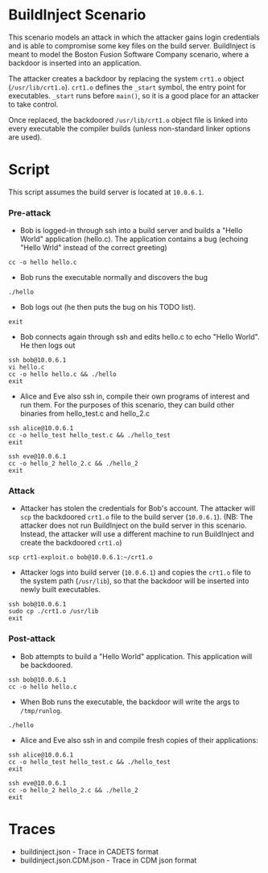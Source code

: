BuildInject Scenario
====================

This scenario models an attack in which the attacker gains login credentials
and is able to compromise some key files on the build server. BuildInject is
meant to model the Boston Fusion Software Company scenario, where a backdoor is
inserted into an application.

The attacker creates a backdoor by replacing the system `crt1.o` object
(`/usr/lib/crt1.o`). `crt1.o` defines the `_start` symbol, the entry point
for executables. `_start` runs before `main()`, so it is a good place for
an attacker to take control.

Once replaced, the backdoored `/usr/lib/crt1.o` object
file is linked into every executable the compiler builds (unless
non-standard linker options are used).

Script
======

This script assumes the build server is located at `10.0.6.1`.

### Pre-attack
* Bob is logged-in through ssh into a build server and builds a "Hello World"
  application (hello.c). The application contains a bug (echoing "Hello Wrld"
  instead of the correct greeting)

~~~
cc -o hello hello.c
~~~

* Bob runs the executable normally and discovers the bug

~~~
./hello
~~~

* Bob logs out (he then puts the bug on his TODO list).

~~~
exit
~~~

* Bob connects again through ssh and edits hello.c to echo "Hello World". He
then logs out

~~~
ssh bob@10.0.6.1
vi hello.c
cc -o hello hello.c && ./hello
exit
~~~

* Alice and Eve also ssh in, compile their own programs of interest and run
them. For the purposes of this scenario, they can build other binaries from
hello_test.c and hello_2.c

~~~
ssh alice@10.0.6.1
cc -o hello_test hello_test.c && ./hello_test
exit

ssh eve@10.0.6.1
cc -o hello_2 hello_2.c && ./hello_2
exit
~~~

### Attack

* Attacker has stolen the credentials for Bob's account. The attacker
  will `scp` the backdoored `crt1.o` file to the build server
  (`10.0.6.1`). (NB: The attacker does not run BuildInject on the
  build server in this scenario. Instead, the attacker will use a
  different machine to run BuildInject and create the backdoored
  `crt1.o`)

~~~
scp crt1-exploit.o bob@10.0.6.1:~/crt1.o
~~~

* Attacker logs into build server (`10.0.6.1`) and copies the
  `crt1.o` file to the system path (`/usr/lib`), so that the backdoor
  will be inserted into newly built executables.

~~~
ssh bob@10.0.6.1
sudo cp ./crt1.o /usr/lib
exit
~~~

### Post-attack

* Bob attempts to build a "Hello World" application. This application
  will be backdoored.

~~~
ssh bob@10.0.6.1
cc -o hello hello.c
~~~

* When Bob runs the executable, the backdoor will write the args to
`/tmp/runlog`.

~~~
./hello
~~~

* Alice and Eve also ssh in and compile fresh copies of their applications:

~~~
ssh alice@10.0.6.1
cc -o hello_test hello_test.c && ./hello_test
exit

ssh eve@10.0.6.1
cc -o hello_2 hello_2.c && ./hello_2
exit
~~~


Traces
======

* buildinject.json -  Trace in CADETS format
* buildinject.json.CDM.json -  Trace in CDM json format
